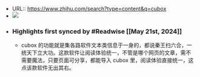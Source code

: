 - URL:: https://www.zhihu.com/search?type=content&q=cubox
- ![](https://readwise-assets.s3.amazonaws.com/static/images/article3.5c705a01b476.png)
- ### Highlights first synced by #Readwise [[May 21st, 2024]]
    - cubox 的功能就是集各路软件文本类信息于一身的，都说秦王扫六合，一统天下立大功。这款软件让阅读体验统一，不管是哪个网页的文章，需不需要魔法，只要页面可分享，都能导入 cubox 里，阅读体验直接统一，这点该款软件无出其右。

